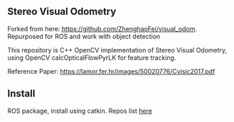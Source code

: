 ## Stereo Visual Odometry

Forked from here: https://github.com/ZhenghaoFei/visual_odom. Repurposed for ROS and work with object detection

This repository is C++ OpenCV implementation of Stereo Visual Odometry, using OpenCV calcOpticalFlowPyrLK for feature tracking.

Reference Paper: https://lamor.fer.hr/images/50020776/Cvisic2017.pdf

## Install
ROS package, install using catkin.
Repos list [here](https://github.com/apl-ocean-engineering/stereo_visual_odom_repos)


